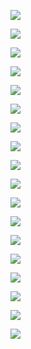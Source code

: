 
![](images/08_1.png)

![](images/08_2.png)

![](images/08_3.png)

![](images/08_4.png)

![](images/08_5.png)

![](images/08_6.png)

![](images/08_7.png)

![](images/08_8.png)

![](images/08_9.png)

![](images/08_10.png)

![](images/08_11.png)

![](images/08_12.png)

![](images/08_13.png)

![](images/08_14.png)

![](images/08_15.png)

![](images/08_16.png)

![](images/08_17.png)

![](images/08_18.png)

